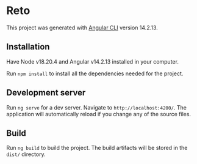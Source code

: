# Reto

This project was generated with [Angular CLI](https://github.com/angular/angular-cli) version 14.2.13.

## Installation

Have Node v18.20.4 and Angular v14.2.13 installed in your computer.

Run `npm install` to install all the dependencies needed for the project.

## Development server

Run `ng serve` for a dev server. Navigate to `http://localhost:4200/`. The application will automatically reload if you change any of the source files.

## Build

Run `ng build` to build the project. The build artifacts will be stored in the `dist/` directory.
